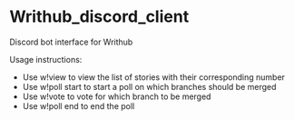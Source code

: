 # Writhub_discord_client
Discord bot interface for Writhub 

Usage instructions:
- Use w!view to view the list of stories with their corresponding number
- Use w!poll start <story number> to start a poll on which branches should be merged
- Use w!vote <branch number> to vote for which branch to be merged
- Use w!poll end to end the poll
